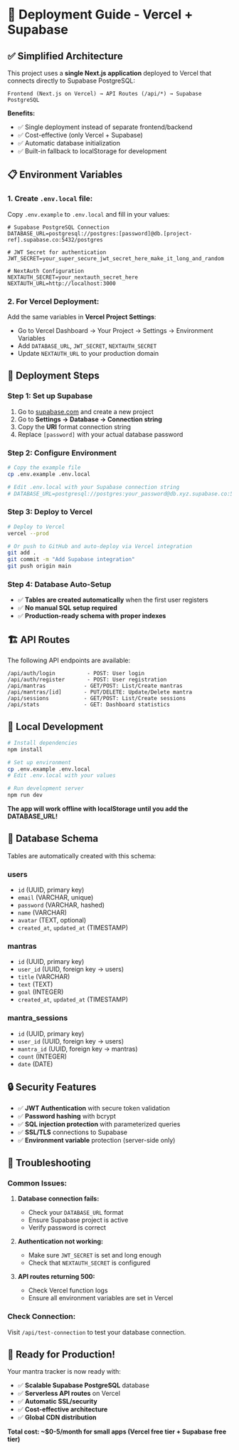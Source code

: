 # 🚀 Deployment Guide - Vercel + Supabase

## ✅ Simplified Architecture

This project uses a **single Next.js application** deployed to Vercel that connects directly to Supabase PostgreSQL:

```
Frontend (Next.js on Vercel) → API Routes (/api/*) → Supabase PostgreSQL
```

**Benefits:**
- ✅ Single deployment instead of separate frontend/backend
- ✅ Cost-effective (only Vercel + Supabase)
- ✅ Automatic database initialization
- ✅ Built-in fallback to localStorage for development

## 📋 Environment Variables

### **1. Create `.env.local` file:**
Copy `.env.example` to `.env.local` and fill in your values:

```env
# Supabase PostgreSQL Connection
DATABASE_URL=postgresql://postgres:[password]@db.[project-ref].supabase.co:5432/postgres

# JWT Secret for authentication
JWT_SECRET=your_super_secure_jwt_secret_here_make_it_long_and_random

# NextAuth Configuration
NEXTAUTH_SECRET=your_nextauth_secret_here
NEXTAUTH_URL=http://localhost:3000
```

### **2. For Vercel Deployment:**
Add the same variables in **Vercel Project Settings**:
- Go to Vercel Dashboard → Your Project → Settings → Environment Variables
- Add `DATABASE_URL`, `JWT_SECRET`, `NEXTAUTH_SECRET`
- Update `NEXTAUTH_URL` to your production domain

## 🚀 Deployment Steps

### **Step 1: Set up Supabase**
1. Go to [supabase.com](https://supabase.com) and create a new project
2. Go to **Settings → Database → Connection string**
3. Copy the **URI** format connection string
4. Replace `[password]` with your actual database password

### **Step 2: Configure Environment**
```bash
# Copy the example file
cp .env.example .env.local

# Edit .env.local with your Supabase connection string
# DATABASE_URL=postgresql://postgres:your_password@db.xyz.supabase.co:5432/postgres
```

### **Step 3: Deploy to Vercel**
```bash
# Deploy to Vercel
vercel --prod

# Or push to GitHub and auto-deploy via Vercel integration
git add .
git commit -m "Add Supabase integration"
git push origin main
```

### **Step 4: Database Auto-Setup**
- ✅ **Tables are created automatically** when the first user registers
- ✅ **No manual SQL setup required**
- ✅ **Production-ready schema with proper indexes**

## 🏗️ API Routes

The following API endpoints are available:

```
/api/auth/login          - POST: User login
/api/auth/register       - POST: User registration  
/api/mantras            - GET/POST: List/Create mantras
/api/mantras/[id]       - PUT/DELETE: Update/Delete mantra
/api/sessions           - GET/POST: List/Create sessions
/api/stats              - GET: Dashboard statistics
```

## 🔧 Local Development

```bash
# Install dependencies
npm install

# Set up environment
cp .env.example .env.local
# Edit .env.local with your values

# Run development server
npm run dev
```

**The app will work offline with localStorage until you add the DATABASE_URL!**

## 🎯 Database Schema

Tables are automatically created with this schema:

### **users**
- `id` (UUID, primary key)
- `email` (VARCHAR, unique)
- `password` (VARCHAR, hashed)
- `name` (VARCHAR)
- `avatar` (TEXT, optional)
- `created_at`, `updated_at` (TIMESTAMP)

### **mantras**
- `id` (UUID, primary key)
- `user_id` (UUID, foreign key → users)
- `title` (VARCHAR)
- `text` (TEXT)
- `goal` (INTEGER)
- `created_at`, `updated_at` (TIMESTAMP)

### **mantra_sessions**
- `id` (UUID, primary key)
- `user_id` (UUID, foreign key → users)
- `mantra_id` (UUID, foreign key → mantras)
- `count` (INTEGER)
- `date` (DATE)

## 🔒 Security Features

- ✅ **JWT Authentication** with secure token validation
- ✅ **Password hashing** with bcrypt
- ✅ **SQL injection protection** with parameterized queries
- ✅ **SSL/TLS** connections to Supabase
- ✅ **Environment variable** protection (server-side only)

## 🚨 Troubleshooting

### **Common Issues:**

1. **Database connection fails:**
   - Check your `DATABASE_URL` format
   - Ensure Supabase project is active
   - Verify password is correct

2. **Authentication not working:**
   - Make sure `JWT_SECRET` is set and long enough
   - Check that `NEXTAUTH_SECRET` is configured

3. **API routes returning 500:**
   - Check Vercel function logs
   - Ensure all environment variables are set in Vercel

### **Check Connection:**
Visit `/api/test-connection` to test your database connection.

## 🎉 Ready for Production!

Your mantra tracker is now ready with:
- ✅ **Scalable Supabase PostgreSQL** database
- ✅ **Serverless API routes** on Vercel
- ✅ **Automatic SSL/security**
- ✅ **Cost-effective architecture**
- ✅ **Global CDN distribution**

**Total cost: ~$0-5/month for small apps (Vercel free tier + Supabase free tier)**